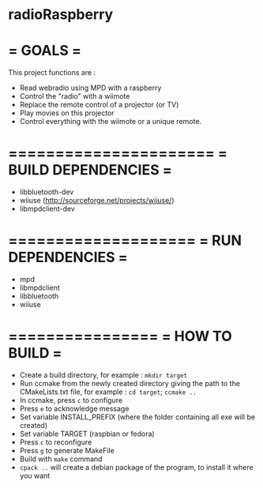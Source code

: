 radioRaspberry
======================
= GOALS =
======================
This project functions are :
* Read webradio using MPD with a raspberry
* Control the "radio" with a wiimote
* Replace the remote control of a projector (or TV)
* Play movies on this projector
* Control everything with the wiimote or a unique remote.

======================
= BUILD DEPENDENCIES =
======================
* libbluetooth-dev
* wiiuse (http://sourceforge.net/projects/wiiuse/)
* libmpdclient-dev

====================
= RUN DEPENDENCIES =
====================
* mpd
* libmpdclient
* libbluetooth
* wiiuse

================
= HOW TO BUILD =
================
* Create a build directory, for example : `mkdir target`
* Run ccmake from the newly created directory giving the path to the CMakeLists.txt file, for example : `cd target`; `ccmake ..`
* In ccmake, press `c` to configure
* Press `e` to acknowledge message
* Set variable INSTALL_PREFIX (where the folder containing all exe will be created)
* Set variable TARGET (raspbian or fedora)
* Press `c` to reconfigure
* Press `g` to generate MakeFile
* Build with `make` command
* `cpack ..` will create a debian package of the program, to install it where you want

